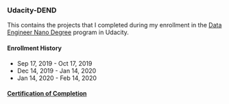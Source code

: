 ### Udacity-DEND

This contains the projects that I completed during my enrollment in the [Data Engineer Nano Degree](https://www.udacity.com/course/data-engineer-nanodegree--nd027) program in Udacity.

#### Enrollment History

- Sep 17, 2019 - Oct 17, 2019
- Dec 14, 2019 - Jan 14, 2020
- Jan 14, 2020 - Feb 14, 2020

#### [Certification of Completion](https://confirm.udacity.com/QA2M933K)
